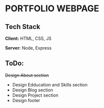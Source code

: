 # PORTFOLIO WEBPAGE

## Tech Stack

**Client:** HTML, CSS, JS

**Server:** Node, Express

## ToDo:
~~Design About section~~
- Design Edducation and Skills section
- Design Blog section
- Design Project section
- Design footer
